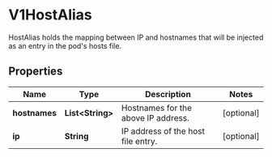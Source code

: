 

# V1HostAlias

HostAlias holds the mapping between IP and hostnames that will be injected as an entry in the pod's hosts file.

## Properties

| Name | Type | Description | Notes |
|------------ | ------------- | ------------- | -------------|
|**hostnames** | **List&lt;String&gt;** | Hostnames for the above IP address. |  [optional] |
|**ip** | **String** | IP address of the host file entry. |  [optional] |



